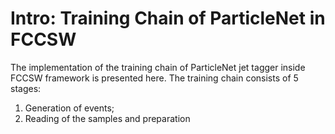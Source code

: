 # Intro: Training Chain of ParticleNet in FCCSW
The implementation of the training chain of ParticleNet jet tagger inside FCCSW framework is presented here. 
The training chain consists of 5 stages:
1. Generation of events;
2. Reading of the samples and preparation 
